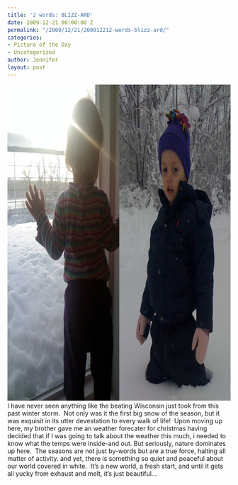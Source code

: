 ```yaml
---
title: '2 words: BLIZZ-ARD'
date: 2009-12-21 00:00:00 Z
permalink: "/2009/12/21/200912212-words-blizz-ard/"
categories:
- Picture of the Day
- Uncategorized
author: Jennifer
layout: post
---
```


<img title="blizz-ard" height="713" alt="blizz-ard" width="950" class="alignleft size-full wp-image-577" src="/assets/images/2-words-BLIZZ-ARD/1261380962000-missing.jpg" />I have never seen anything like the beating Wisconsin just took from this past winter storm.  Not only was it the first big snow of the season, but it was exquisit in its utter devestation to every walk of life!  Upon moving up here, my brother gave me an weather forecater for christmas having decided that if I was going to talk about the weather this much, i needed to know what the temps were inside-and out. But seriously, nature dominates up here.  The seasons are not just by-words but are a true force, halting all matter of activity. and yet, there is something so quiet and peaceful about our world covered in white.  It&#8217;s a new world, a fresh start, and until it gets all yucky from exhaust and melt, it&#8217;s just beautiful&#8230;
